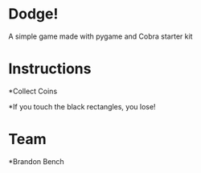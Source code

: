 Dodge!
===
A simple game made with pygame and Cobra starter kit

Instructions
===
*Collect Coins

*If you touch the black rectangles, you lose!

Team
===
*Brandon Bench
